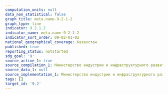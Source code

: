 ```yaml
---
computation_units: null
data_non_statistical: false
graph_title: meta.name-9-2-1-2
graph_type: line
indicator: 9.2.1.2
indicator_name: meta.name-9-2-1-2
indicator_sort_order: 09-02-01-02
national_geographical_coverage: Казахстан
published: true
reporting_status: notstarted
sdg_goal: '9'
source_active_1: true
source_compilation_1: Министерство индустрии и инфраструктурного развития РК
source_data_1: null
source_implementation_1: Министерство индустрии и инфраструктурного развития РК
tags: []
target_id: '9.2'
---
```

